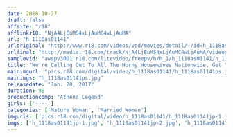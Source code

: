 ```yaml
---
date: 2018-10-27
draft: false
affsite: "r18"
afflinkr18: "NjA4LjEuMS4xLjAuMC4wLjAuMA"
url: "h_1118as01141"
urloriginal: "http://www.r18.com/videos/vod/movies/detail/-/id=h_1118as01141"
urlfinal: "http://media.r18.com/track/NjA4LjEuMS4xLjAuMC4wLjAuMA/videos/vod/movies/detail/-/id=h_1118as01141"
samplevid: "awspv3001.r18.com/litevideo/freepv/h/h_1/h_1118as01141/h_1118as01141_dmb_s.mp4"
title: "We're Calling Out To All The Horny Housewives Nationwide, Get Your Pussies Washed And Wait For Us! You Better Not Be In An AV The Day After Your Wedding!"
mainimgurl: "pics.r18.com/digital/video/h_1118as01141/h_1118as01141ps.jpg"
mainimgs: "h_1118as01141ps.jpg"
releasedate: "Jan. 20, 2017"
duration: 98
productioncomp: "Athena Legend"
girls: ['----']
categories: ['Mature Woman', 'Married Woman']
imgurls: ['pics.r18.com/digital/video/h_1118as01141/h_1118as01141jp-1.jpg', 'pics.r18.com/digital/video/h_1118as01141/h_1118as01141jp-2.jpg', 'pics.r18.com/digital/video/h_1118as01141/h_1118as01141jp-3.jpg', 'pics.r18.com/digital/video/h_1118as01141/h_1118as01141jp-4.jpg', 'pics.r18.com/digital/video/h_1118as01141/h_1118as01141jp-5.jpg', 'pics.r18.com/digital/video/h_1118as01141/h_1118as01141jp-6.jpg', 'pics.r18.com/digital/video/h_1118as01141/h_1118as01141jp-7.jpg', 'pics.r18.com/digital/video/h_1118as01141/h_1118as01141jp-8.jpg', 'pics.r18.com/digital/video/h_1118as01141/h_1118as01141jp-9.jpg', 'pics.r18.com/digital/video/h_1118as01141/h_1118as01141jp-10.jpg', 'pics.r18.com/digital/video/h_1118as01141/h_1118as01141jp-11.jpg', 'pics.r18.com/digital/video/h_1118as01141/h_1118as01141jp-12.jpg', 'pics.r18.com/digital/video/h_1118as01141/h_1118as01141jp-13.jpg', 'pics.r18.com/digital/video/h_1118as01141/h_1118as01141jp-14.jpg', 'pics.r18.com/digital/video/h_1118as01141/h_1118as01141jp-15.jpg', 'pics.r18.com/digital/video/h_1118as01141/h_1118as01141jp-16.jpg', 'pics.r18.com/digital/video/h_1118as01141/h_1118as01141jp-17.jpg', 'pics.r18.com/digital/video/h_1118as01141/h_1118as01141jp-18.jpg', 'pics.r18.com/digital/video/h_1118as01141/h_1118as01141jp-19.jpg', 'pics.r18.com/digital/video/h_1118as01141/h_1118as01141jp-20.jpg']
imgs: ['h_1118as01141jp-1.jpg', 'h_1118as01141jp-2.jpg', 'h_1118as01141jp-3.jpg', 'h_1118as01141jp-4.jpg', 'h_1118as01141jp-5.jpg', 'h_1118as01141jp-6.jpg', 'h_1118as01141jp-7.jpg', 'h_1118as01141jp-8.jpg', 'h_1118as01141jp-9.jpg', 'h_1118as01141jp-10.jpg', 'h_1118as01141jp-11.jpg', 'h_1118as01141jp-12.jpg', 'h_1118as01141jp-13.jpg', 'h_1118as01141jp-14.jpg', 'h_1118as01141jp-15.jpg', 'h_1118as01141jp-16.jpg', 'h_1118as01141jp-17.jpg', 'h_1118as01141jp-18.jpg', 'h_1118as01141jp-19.jpg', 'h_1118as01141jp-20.jpg']
---
```

